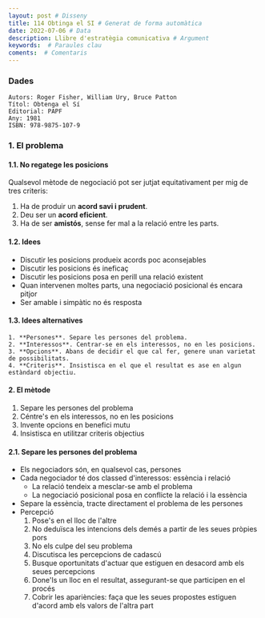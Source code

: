 ```yaml
---
layout: post # Disseny
title: 114 Obtinga el SI # Generat de forma automàtica
date: 2022-07-06 # Data
description: Llibre d'estratègia comunicativa # Argument
keywords:  # Paraules clau
coments:  # Comentaris
---
```


### Dades

    Autors: Roger Fisher, William Ury, Bruce Patton
    Títol: Obtenga el Sí
    Editorial: PAPF
    Any: 1981
    ISBN: 978-9875-107-9

### 1. El problema

#### 1.1. No regatege les posicions

Qualsevol mètode de negociació pot ser jutjat equitativament per mig de tres criteris:

1. Ha de produir un **acord savi i prudent**.
2. Deu ser un **acord eficient**.
3. Ha de ser **amistós**, sense fer mal a la relació entre les parts.

#### 1.2. Idees

- Discutir les posicions produeix acords poc aconsejables
- Discutir les posicions és ineficaç
- Discutir les posicions posa en perill una relació existent
- Quan intervenen moltes parts, una negociació posicional és encara pitjor
- Ser amable i simpàtic no és resposta

#### 1.3. Idees alternatives

    1. **Persones**. Separe les persones del problema.
    2. **Interessos**. Centrar-se en els interessos, no en les posicions.
    3. **Opcions**. Abans de decidir el que cal fer, genere unan varietat de possibilitats.
    4. **Criteris**. Insistisca en el que el resultat es ase en algun estàndard objectiu.

#### 2. El mètode

1. Separe les persones del problema
2. Céntre's en els interessos, no en les posicions
3. Invente opcions en benefici mutu
4. Insistisca en utilitzar criteris objectius

#### 2.1. Separe les persones del problema

- Els negociadors són, en qualsevol cas, persones
- Cada negociador té dos classed d'interessos: essència i relació
  - La relació tendeix a mesclar-se amb el problema
  - La negociació posicional posa en conflicte la relació i la essència
- Separe la essència, tracte directament el problema de les persones
- Percepció
  1. Pose's en el lloc de l'altre
  2. No deduïsca les intencions dels demés a partir de les seues pròpies pors
  3. No els culpe del seu problema
  4. Discutisca les percepcions de cadascú
  5. Busque oportunitats d'actuar que estiguen en desacord amb els seues percepcions
  6. Done'ls un lloc en el resultat, assegurant-se que participen en el procés
  7. Cobrir les apariències: faça que les seues propostes estiguen d'acord amb els valors de l'altra part


